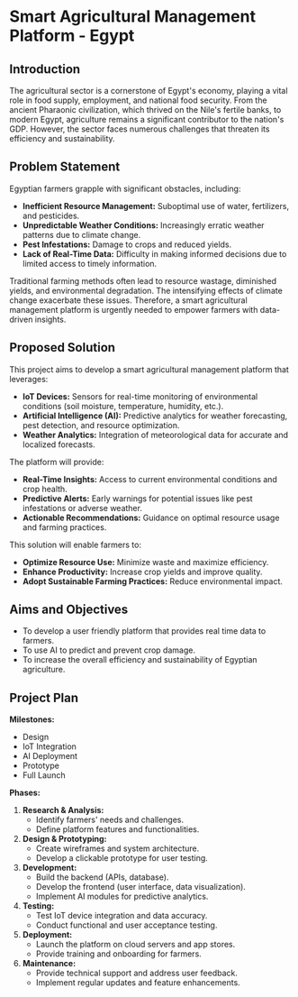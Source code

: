 # Smart Agricultural Management Platform - Egypt

## Introduction

The agricultural sector is a cornerstone of Egypt's economy, playing a vital role in food supply, employment, and national food security. From the ancient Pharaonic civilization, which thrived on the Nile's fertile banks, to modern Egypt, agriculture remains a significant contributor to the nation's GDP. However, the sector faces numerous challenges that threaten its efficiency and sustainability.

## Problem Statement

Egyptian farmers grapple with significant obstacles, including:

* **Inefficient Resource Management:** Suboptimal use of water, fertilizers, and pesticides.
* **Unpredictable Weather Conditions:** Increasingly erratic weather patterns due to climate change.
* **Pest Infestations:** Damage to crops and reduced yields.
* **Lack of Real-Time Data:** Difficulty in making informed decisions due to limited access to timely information.

Traditional farming methods often lead to resource wastage, diminished yields, and environmental degradation. The intensifying effects of climate change exacerbate these issues. Therefore, a smart agricultural management platform is urgently needed to empower farmers with data-driven insights.

## Proposed Solution

This project aims to develop a smart agricultural management platform that leverages:

* **IoT Devices:** Sensors for real-time monitoring of environmental conditions (soil moisture, temperature, humidity, etc.).
* **Artificial Intelligence (AI):** Predictive analytics for weather forecasting, pest detection, and resource optimization.
* **Weather Analytics:** Integration of meteorological data for accurate and localized forecasts.

The platform will provide:

* **Real-Time Insights:** Access to current environmental conditions and crop health.
* **Predictive Alerts:** Early warnings for potential issues like pest infestations or adverse weather.
* **Actionable Recommendations:** Guidance on optimal resource usage and farming practices.

This solution will enable farmers to:

* **Optimize Resource Use:** Minimize waste and maximize efficiency.
* **Enhance Productivity:** Increase crop yields and improve quality.
* **Adopt Sustainable Farming Practices:** Reduce environmental impact.

## Aims and Objectives

* To develop a user friendly platform that provides real time data to farmers.
* To use AI to predict and prevent crop damage.
* To increase the overall efficiency and sustainability of Egyptian agriculture.

## Project Plan

**Milestones:**

* Design
* IoT Integration
* AI Deployment
* Prototype
* Full Launch

**Phases:**

1.  **Research & Analysis:**
    * Identify farmers' needs and challenges.
    * Define platform features and functionalities.
2.  **Design & Prototyping:**
    * Create wireframes and system architecture.
    * Develop a clickable prototype for user testing.
3.  **Development:**
    * Build the backend (APIs, database).
    * Develop the frontend (user interface, data visualization).
    * Implement AI modules for predictive analytics.
4.  **Testing:**
    * Test IoT device integration and data accuracy.
    * Conduct functional and user acceptance testing.
5.  **Deployment:**
    * Launch the platform on cloud servers and app stores.
    * Provide training and onboarding for farmers.
6.  **Maintenance:**
    * Provide technical support and address user feedback.
    * Implement regular updates and feature enhancements.
